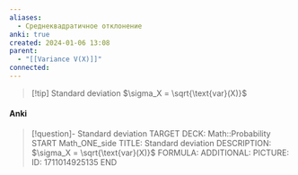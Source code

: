 ```yaml
---
aliases:
  - Среднеквадратичное отклонение
anki: true
created: 2024-01-06 13:08
parent:
  - "[[Variance V(X)]]"
connected:
---
```


> [!tip] Standard deviation
$\sigma_X = \sqrt{\text{var}(X)}$


#### Anki
> [!question]- Standard deviation
TARGET DECK: Math::Probability
START
Math_ONE_side
TITLE: Standard deviation
DESCRIPTION: $\sigma_X = \sqrt{\text{var}(X)}$
FORMULA: 
ADDITIONAL:
PICTURE:
ID: 1711014925135
END











